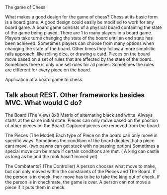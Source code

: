 The game of Chess

What makes a good design for the game of chess?  Chess at its basic form is a board game.  A good design could easily be modified to work for any board game.  A board game consists of a physical board containing the state of the game being played.  There are 1 to many players in a board game.  Players take turns changing the state of the board until an end state has been achieved.  Sometimes players can choose from many options when changing the state of the board.  Other times they follow a more simplistic rails approach, like rolling dice, or drawing a card.  Pieces on the board move based on a set of rules that are affected by the state of the board.  Sometimes there is only one set rules for all pieces.  Sometimes the rules are different for every piece on the board.

Application of a board game to chess.
## Talk about REST.  Other frameworks besides MVC.  What would C do?
The Board (The View)
	8x8 Matrix of alternating black and white.
	Always starts at the same initial state.
	Pieces can only move based on the position of other pieces on the Board.
	Captured pieces are removed from the board.

The Pieces (The Model)
	Each type of Piece on the board can only move in specific ways.
	Sometimes the condition of the board dicates that a piece cant move.
		(two pawns can get stuck with no passing option)
	Sometimes a special move can be made if certain conditions are met.
		( A king can castle as long as he and the rook hasn't moved yet)

The Combatants? (The Controller)
	A person chooses what move to make, but can only moved within the constraints of the Pieces and The Board.
	If the person is in check, their move has to be to take the king out of check.
	If the person is in checkmate, the game is over.
	A person can not move a piece if it puts them in check.
	 
